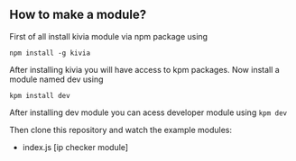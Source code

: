 ## How to make a module?
First of all install kivia module via npm package using

`npm install -g kivia`

After installing kivia you will have access to kpm packages.
Now install a module named dev using

`kpm install dev`

After installing dev module you can acess developer module using `kpm dev`

Then clone this repository and watch the example modules:

- index.js [ip checker module]
